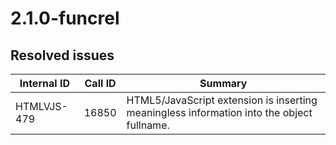 # 2.1.0-funcrel

## Resolved issues

| Internal ID | Call ID | Summary |
| ----------- | ------- | ------- |
| HTMLVJS-479 | 16850 | HTML5/JavaScript extension is inserting meaningless information into the object fullname. |

